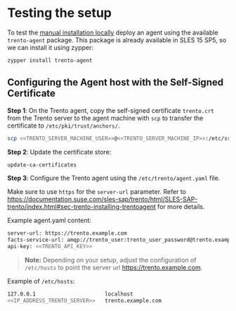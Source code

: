 # Testing the setup

To test the [manual installation locally](https://github.com/trento-project/docs/blob/main/guides/manual-installation.md) deploy an agent using the available `trento-agent` package. This package is already available in SLES 15 SP5, so we can install it using zypper:

```bash
zypper install trento-agent
```

## Configuring the Agent host with the Self-Signed Certificate

**Step 1**: On the Trento agent, copy the self-signed certificate `trento.crt` from the Trento server to the agent machine with `scp` to transfer the certificate to `/etc/pki/trust/anchors/`.

```bash
scp <<TRENTO_SERVER_MACHINE_USER>>@<<TRENTO_SERVER_MACHINE_IP>>:/etc/ssl/certs/trento.crt /etc/pki/trust/anchors/
```

**Step 2**: Update the certificate store:

```bash
update-ca-certificates
```

**Step 3**: Configure the Trento agent using the `/etc/trento/agent.yaml` file.

Make sure to use `https` for the `server-url` parameter.
Refer to https://documentation.suse.com/sles-sap/trento/html/SLES-SAP-trento/index.html#sec-trento-installing-trentoagent for more details.

Example agent.yaml content:

```bash
server-url: https://trento.example.com
facts-service-url: amqp://trento_user:trento_user_password@trento.example.com:5672/vhost
api-key: <<TRENTO_API_KEY>>
```

> **Note:** Depending on your setup, adjust the configuration of `/etc/hosts` to point the server url https://trento.example.com.

Example of `/etc/hosts`:

```bash
127.0.0.1	                   localhost
<<IP_ADDRESS_TRENTO_SERVER>>   trento.example.com
```
